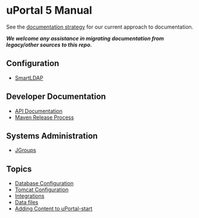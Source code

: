 # uPortal 5 Manual

See the [documentation strategy](../../../doc-strategy.md) for our current approach to documentation.

___We welcome any assistance in migrating documentation from legacy/other sources to this repo.___

## Configuration

* [SmartLDAP](configure/users_groups/group_stores/smartldap.md)

## Developer Documentation

* [API Documentation](developer/api/README.md)
* [Maven Release Process](developer/maven-release-process.md)

## Systems Administration

* [JGroups](systems/networking/jgroups.md)

## Topics

* [Database Configuration](database/README.md)
* [Tomcat Configuration](tomcat/README.md)
* [Integrations](integrations/README.md)
* [Data files](data/README.md)
* [Adding Content to uPortal-start](content/README.md)
